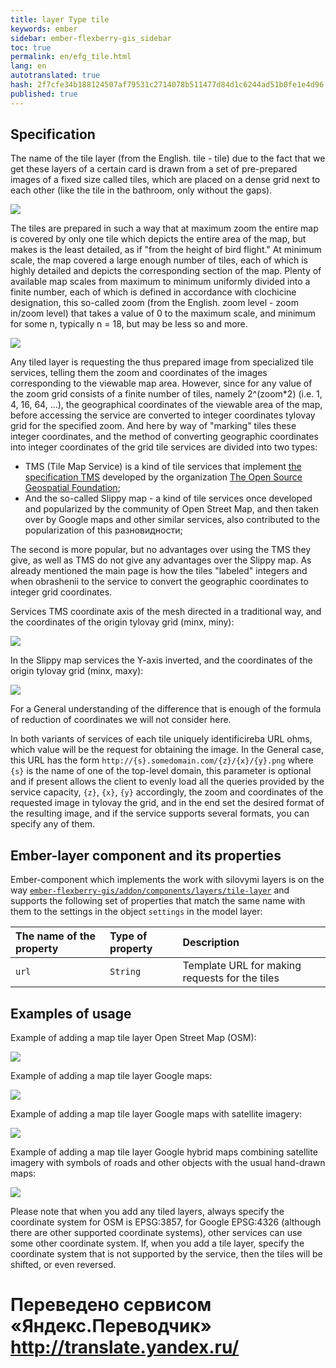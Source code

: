```yaml
--- 
title: layer Type tile 
keywords: ember 
sidebar: ember-flexberry-gis_sidebar 
toc: true 
permalink: en/efg_tile.html 
lang: en 
autotranslated: true 
hash: 2f7cfe34b188124507af79531c2714078b511477d84d1c6244ad51b0fe1e4d96 
published: true 
--- 
```


## Specification 

The name of the tile layer (from the English. tile - tile) due to the fact that we get these layers of a certain card is drawn from a set of pre-prepared images of a fixed size called tiles, which are placed on a dense grid next to each other (like the tile in the bathroom, only without the gaps). 

![](/images/pages/products/flexberry-gis/addons/ember-flexberry-gis/layers/efg_tile/tiles-map.png) 

The tiles are prepared in such a way that at maximum zoom the entire map is covered by only one tile which depicts the entire area of the map, but makes is the least detailed, as if "from the height of bird flight." 
At minimum scale, the map covered a large enough number of tiles, each of which is highly detailed and depicts the corresponding section of the map. 
Plenty of available map scales from maximum to minimum uniformly divided into a finite number, each of which is defined in accordance with clochicine designation, this so-called zoom (from the English. zoom level - zoom in/zoom level) that takes a value of 0 to the maximum scale, and minimum for some n, typically n = 18, but may be less so and more. 

![](/images/pages/products/flexberry-gis/addons/ember-flexberry-gis/layers/efg_tile/tiles-pyramid.png) 

Any tiled layer is requesting the thus prepared image from specialized tile services, telling them the zoom and coordinates of the images corresponding to the viewable map area. 
However, since for any value of the zoom grid consists of a finite number of tiles, namely 2^(zoom*2) (i.e. 1, 4, 16, 64, ...), the geographical coordinates of the viewable area of the map, before accessing the service are converted to integer coordinates tylovay grid for the specified zoom. 
And here by way of "marking" tiles these integer coordinates, and the method of converting geographic coordinates into integer coordinates of the grid tile services are divided into two types: 

* TMS (Tile Map Service) is a kind of tile services that implement [the specification TMS](http://wiki.osgeo.org/wiki/Tile_Map_Service_Specification) developed by the organization [The Open Source Geospatial Foundation](https://www.osgeo.org/); 
* And the so-called Slippy map - a kind of tile services once developed and popularized by the community of Open Street Map, and then taken over by Google maps and other similar services, also contributed to the popularization of this разновидности; 

The second is more popular, but no advantages over using the TMS they give, as well as TMS do not give any advantages over the Slippy map.
As already mentioned the main page is how the tiles "labeled" integers and when obrashenii to the service to convert the geographic coordinates to integer grid coordinates. 

Services TMS coordinate axis of the mesh directed in a traditional way, and the coordinates of the origin tylovay grid (minx, miny): 

![](/images/pages/products/flexberry-gis/addons/ember-flexberry-gis/layers/efg_tile/tile-map-service-tiles-grid.png) 

In the Slippy map services the Y-axis inverted, and the coordinates of the origin tylovay grid (minx, maxy): 

![](/images/pages/products/flexberry-gis/addons/ember-flexberry-gis/layers/efg_tile/slippy-map-tiles-grid.png) 

For a General understanding of the difference that is enough of the formula of reduction of coordinates we will not consider here. 

In both variants of services of each tile uniquely identificireba URL ohms, which value will be the request for obtaining the image. 
In the General case, this URL has the form `http://{s}.somedomain.com/{z}/{x}/{y}.png` where `{s}` is the name of one of the top-level domain, this parameter is optional and if present allows the client to evenly load all the queries provided by the service capacity, `{z}`, `{x}`, `{y}` accordingly, the zoom and coordinates of the requested image in tylovay the grid, and in the end set the desired format of the resulting image, and if the service supports several formats, you can specify any of them. 

## Ember-layer component and its properties 

Ember-component which implements the work with silovymi layers is on the way [`ember-flexberry-gis/addon/components/layers/tile-layer`](https://github.com/Flexberry/ember-flexberry-gis/blob/develop/addon/components/layers/tile-layer.js) and supports the following set of properties that match the same name with them to the settings in the object `settings` in the model layer: 

The name of the property |Type of property |Description 
:--------------------------|:-----------------|:----------------- 
`url`| `String` | Template URL for making requests for the tiles 

## Examples of usage 

Example of adding a map tile layer Open Street Map (OSM): 

![](/images/pages/products/flexberry-gis/addons/ember-flexberry-gis/layers/efg_tile/tile-osm-example.png) 

Example of adding a map tile layer Google maps: 

![](/images/pages/products/flexberry-gis/addons/ember-flexberry-gis/layers/efg_tile/tile-google-map-example.png) 

Example of adding a map tile layer Google maps with satellite imagery: 

![](/images/pages/products/flexberry-gis/addons/ember-flexberry-gis/layers/efg_tile/tile-google-satellite-example.png) 

Example of adding a map tile layer Google hybrid maps combining satellite imagery with symbols of roads and other objects with the usual hand-drawn maps: 

![](/images/pages/products/flexberry-gis/addons/ember-flexberry-gis/layers/efg_tile/tile-google-hybrid-example.png) 

Please note that when you add any tiled layers, always specify the coordinate system for OSM is EPSG:3857, for Google EPSG:4326 (although there are other supported coordinate systems), other services can use some other coordinate system. 
If, when you add a tile layer, specify the coordinate system that is not supported by the service, then the tiles will be shifted, or even reversed. 



 # Переведено сервисом «Яндекс.Переводчик» http://translate.yandex.ru/